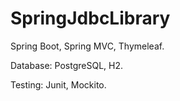 # SpringJdbcLibrary

Spring Boot, Spring MVC, Thymeleaf. 

Database: PostgreSQL, H2.

Testing: Junit, Mockito.
